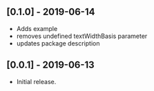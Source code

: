 ## [0.1.0] - 2019-06-14
* Adds example
* removes undefined textWidthBasis parameter
* updates package description

## [0.0.1] - 2019-06-13
* Initial release.
